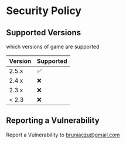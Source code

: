 # Security Policy

## Supported Versions

 which versions of game are supported


| Version | Supported          |
| ------- | ------------------ |
| 2.5.x   | :white_check_mark: |
| 2.4.x   | :x:                |
| 2.3.x   | :x:                |
| < 2.3   | :x:                |

## Reporting a Vulnerability

Report a Vulnerability to bruniaczu@gmail.com

